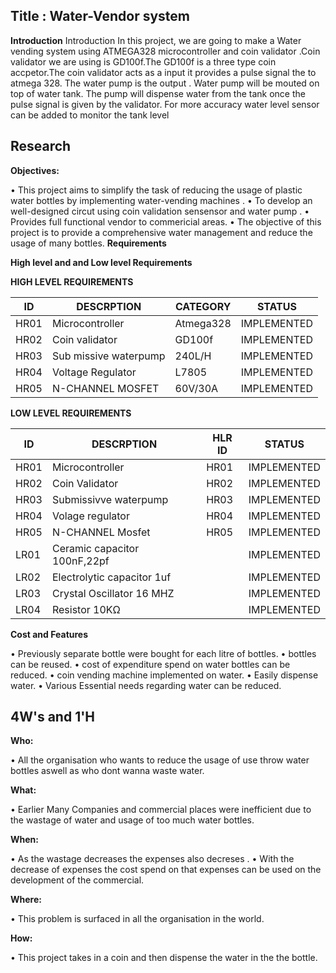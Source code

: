 ## Title : Water-Vendor system
__Introduction__
Introduction In this project, we are going to make a Water vending system using ATMEGA328 microcontroller and coin validator .Coin validator we are using is GD100f.The GD100f is a three type coin accpetor.The coin validator  acts as a input it provides a pulse signal the to atmega 328.  The water pump is the output . Water pump will be mouted on top of water tank. The pump will dispense water from the tank once the pulse signal is given by the validator. For more accuracy water level sensor can be added to monitor the tank level
## Research

__Objectives:__

•	This project aims to simplify the task of reducing the usage of plastic water bottles by implementing water-vending machines .
•	To develop an well-designed circut using coin validation sensensor and water pump . 
•	Provides full functional vendor to commericial areas. 
•	The objective of this project is to provide a comprehensive water management and reduce the usage of many bottles.
____Requirements____
 
 __High level and and Low level Requirements__


__HIGH LEVEL REQUIREMENTS__


| ID    |                    DESCRPTION                                       | CATEGORY |   STATUS  |
|-------|---------------------------------------------------------------------|----------|-----------|
| HR01  |  Microcontroller                                                    |Atmega328 |IMPLEMENTED|   
| HR02  |  Coin validator                                                     |GD100f    |IMPLEMENTED|
| HR03  |  Sub missive waterpump                                              |240L/H    |IMPLEMENTED| 
| HR04  |  Voltage Regulator                                                  |L7805     |IMPLEMENTED|
| HR05  |  N-CHANNEL MOSFET                                                   |60V/30A   |IMPLEMENTED|     



__LOW LEVEL REQUIREMENTS__



| ID    |                    DESCRPTION                                                            | HLR ID |   STATUS  |
|-------|------------------------------------------------------------------------------------------|--------|-----------|
| HR01  |  Microcontroller                                                                         |  HR01  |IMPLEMENTED|                                                    
| HR02  |  Coin Validator                                                                          |  HR02  |IMPLEMENTED|
| HR03  |  Submissivve waterpump                                                                   |  HR03  |IMPLEMENTED| 
| HR04  |  Volage regulator                                                                        |  HR04  |IMPLEMENTED|
| HR05  |  N-CHANNEL Mosfet                                                                        |  HR05  |IMPLEMENTED|     
| LR01  |  Ceramic capacitor 100nF,22pf                                                            |        |IMPLEMENTED| 
| LR02  |  Electrolytic capacitor 1uf                                                              |        |IMPLEMENTED|
| LR03  |  Crystal Oscillator 16 MHZ                                                               |        |IMPLEMENTED|
| LR04  |  Resistor 10KΩ                                                                           |        |IMPLEMENTED|

__Cost and Features__

•	Previously separate bottle were bought for each litre of bottles.
•	bottles can be reused.
•	cost of expenditure spend on water bottles can be reduced.
•	coin vending machine implemented on water.
•	Easily dispense water.
•	Various Essential needs regarding water can be reduced.

## 4W's and 1'H

__Who:__

•	All the organisation who wants to reduce the usage of use throw water bottles aswell as who dont wanna waste water.

__What:__

•	Earlier Many Companies and commercial places were inefficient due to the wastage of water and usage of too much water bottles.	

__When:__

•	As the wastage decreases the expenses also decreses .
•	With the decrease of expenses the cost spend on that expenses can be used on the development of the commercial.

__Where:__

•	This problem is surfaced in all the organisation in the world.

__How:__

•	This project takes in a coin and then dispense the water in the the bottle.


